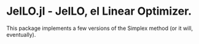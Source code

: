 # JelLO.jl - JelLO, el Linear Optimizer.

This package implements a few versions of the Simplex method (or it will, eventually).